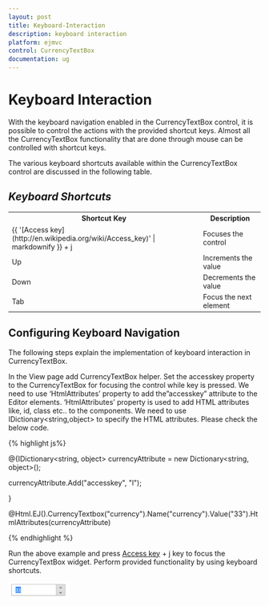 ```yaml
---
layout: post
title: Keyboard-Interaction
description: keyboard interaction
platform: ejmvc
control: CurrencyTextBox
documentation: ug
---
```


# Keyboard Interaction

With the keyboard navigation enabled in the CurrencyTextBox control, it is possible to control the actions with the provided shortcut keys. Almost all the CurrencyTextBox functionality that are done through mouse can be controlled with shortcut keys.

The various keyboard shortcuts available within the CurrencyTextBox control are discussed in the following table. 

## _Keyboard Shortcuts_

<table>
<tr>
<th>
Shortcut Key</th><th>
Description</th></tr>
<tr>
<td>
{{ '[Access key](http://en.wikipedia.org/wiki/Access_key)' | markdownify }} + j</td><td>
Focuses the control</td></tr>
<tr>
<td>
Up</td><td>
Increments the value</td></tr>
<tr>
<td>
Down</td><td>
Decrements the value</td></tr>
<tr>
<td>
Tab</td><td>
Focus the next element</td></tr>
</table>

## Configuring Keyboard Navigation

The following steps explain the implementation of keyboard interaction in CurrencyTextBox.

In the View page add CurrencyTextBox helper. Set the accesskey property to the CurrencyTextBox for focusing the control while key is pressed. We need to use ‘HtmlAttributes’ property to add the”accesskey” attribute to the Editor elements. ‘HtmlAttributes’ property is used to add HTML attributes like, id, class etc.. to the components. We need to use IDictionary<string,object> to specify the HTML attributes. Please check the below code.


{% highlight js%}

@{IDictionary<string, object> currencyAttribute = new Dictionary<string, object>();

currencyAttribute.Add("accesskey", "l");

}



@Html.EJ().CurrencyTextbox("currency").Name("currency").Value("33").HtmlAttributes(currencyAttribute)

{% endhighlight %}

Run the above example and press [Access key](http://en.wikipedia.org/wiki/Access_key) + j key to focus the CurrencyTextBox widget. Perform provided functionality by using keyboard shortcuts.



![](Keyboard-Interaction_images/Keyboard-Interaction_img1.png)





